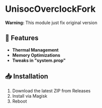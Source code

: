 # UnisocOverclockFork 

**Warning:** This module just fix original version

## 📌 Features
- **Thermal Management**
- **Memory Optimizations**
- **Tweaks in "system.prop"**

## 📥 Installation
1. Download the latest ZIP from Releases
2. Install via Magisk
3. Reboot
